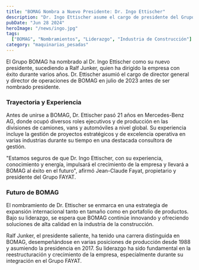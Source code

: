 ```yaml
---
title: "BOMAG Nombra a Nuevo Presidente: Dr. Ingo Ettischer"
description: "Dr. Ingo Ettischer asume el cargo de presidente del Grupo BOMAG, sucediendo a Ralf Junker y trayendo consigo décadas de experiencia en la gestión global."
pubDate: "Jun 28 2024"
heroImage: "/news/ingo.jpg"
tags:
  ["BOMAG", "Nombramientos", "Liderazgo", "Industria de Construcción"]
category: "maquinarias_pesadas"
---
```


El Grupo BOMAG ha nombrado al Dr. Ingo Ettischer como su nuevo presidente, sucediendo a Ralf Junker, quien ha dirigido la empresa con éxito durante varios años. Dr. Ettischer asumió el cargo de director general y director de operaciones de BOMAG en julio de 2023 antes de ser nombrado presidente.

### Trayectoria y Experiencia

Antes de unirse a BOMAG, Dr. Ettischer pasó 21 años en Mercedes-Benz AG, donde ocupó diversos roles ejecutivos y de producción en las divisiones de camiones, vans y automóviles a nivel global. Su experiencia incluye la gestión de proyectos estratégicos y de excelencia operativa en varias industrias durante su tiempo en una destacada consultora de gestión.

"Estamos seguros de que Dr. Ingo Ettischer, con su experiencia, conocimiento y energía, impulsará el crecimiento de la empresa y llevará a BOMAG al éxito en el futuro", afirmó Jean-Claude Fayat, propietario y presidente del Grupo FAYAT. 

### Futuro de BOMAG

El nombramiento de Dr. Ettischer se enmarca en una estrategia de expansión internacional tanto en tamaño como en portafolio de productos. Bajo su liderazgo, se espera que BOMAG continúe innovando y ofreciendo soluciones de alta calidad en la industria de la construcción.

Ralf Junker, el presidente saliente, ha tenido una carrera distinguida en BOMAG, desempeñándose en varias posiciones de producción desde 1988 y asumiendo la presidencia en 2017. Su liderazgo ha sido fundamental en la reestructuración y crecimiento de la empresa, especialmente durante su integración en el Grupo FAYAT.
